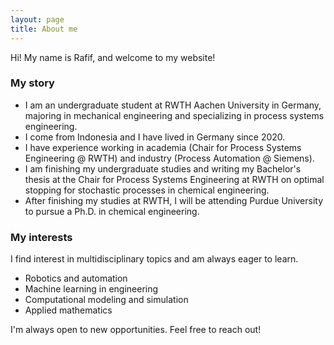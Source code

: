 ```yaml
---
layout: page
title: About me
---
```


Hi! My name is Rafif, and welcome to my website!

### My story
- I am an undergraduate student at RWTH Aachen University in Germany, majoring in mechanical engineering and specializing in process systems engineering.
- I come from Indonesia and I have lived in Germany since 2020.
- I have experience working in academia (Chair for Process Systems Engineering @ RWTH) and industry (Process Automation @ Siemens).
- I am finishing my undergraduate studies and writing my Bachelor's thesis at the Chair for Process Systems Engineering at RWTH on optimal stopping for stochastic processes in chemical engineering.
- After finishing my studies at RWTH, I will be attending Purdue University to pursue a Ph.D. in chemical engineering.

### My interests
I find interest in multidisciplinary topics and am always eager to learn. 
- Robotics and automation
- Machine learning in engineering
- Computational modeling and simulation
- Applied mathematics

I'm always open to new opportunities. Feel free to reach out!
